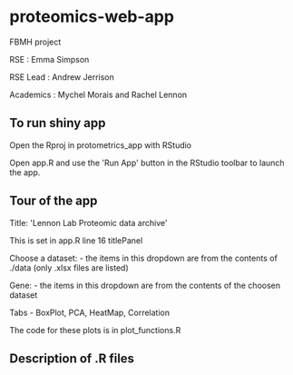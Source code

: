 # proteomics-web-app
FBMH project

RSE : Emma Simpson

RSE Lead : Andrew Jerrison

Academics : Mychel Morais and Rachel Lennon

## To run shiny app
Open the Rproj in protometrics_app with RStudio

Open app.R and use the 'Run App' button in the RStudio toolbar to launch the app.

## Tour of the app
Title: 'Lennon Lab Proteomic data archive'

This is set in app.R line 16 titlePanel

Choose a dataset: - the items in this dropdown are from the contents of ./data (only .xlsx files are listed)

Gene: - the items in this dropdown are from the contents of the choosen dataset

Tabs - BoxPlot, PCA, HeatMap, Correlation

The code for these plots is in plot_functions.R

## Description of .R files


